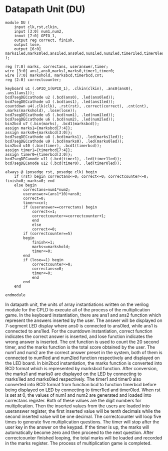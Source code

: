 # Datapath Unit (DU)

```
module DU (
	input clk,rst,clkin,
	input [3:0] num1,num2,
	inout [7:0] GPIO_1,
	output reg correct, finish,
	output lose,
	output [6:0] marks1led,marks0led,ans1led,ans0led,num1led,num2led,timer1led,timer0led
); 

reg [7:0] marks, correctans, useranswer,timer;
wire [3:0] ans1,ans0,marks1,marks0,timer1,timer0;
wire [7:0] markshold, marksbcd,timerbcd,cnt;
reg [2:0] correctcounter;

keyboard u1 (.GPIO_1(GPIO_1), .clkin(clkin), .ans0(ans0), .ans1(ans1));
bcd7segDECcathode u2 (.bcd(ans0), .led(ans0led));
bcd7segDECcathode u3 (.bcd(ans1), .led(ans1led));
countdown u4(.clk(clk), .rst(rst), .correct(correct), .cnt(cnt), .marks(markshold), .lose(lose));
bcd7segDECcathode u5 (.bcd(num1), .led(num1led));
bcd7segDECcathode u6 (.bcd(num2), .led(num2led));
bin2bcd u7 (.bin(marks), .bcd1(marksbcd));
assign marks1={marksbcd[7:4]};
assign marks0={marksbcd[3:0]};
bcd7segDECcathode u8 (.bcd(marks1), .led(marks1led));
bcd7segDECcathode u9 (.bcd(marks0), .led(marks0led));
bin2bcd u10 (.bin(timer), .bcd1(timerbcd));
assign timer1={timerbcd[7:4]};
assign timer0={timerbcd[3:0]};
bcd7segDECanode u11 (.bcd(timer1), .led(timer1led));
bcd7segDECanode u12 (.bcd(timer0), .led(timer0led));

always @ (posedge rst, posedge clk) begin
	if (rst) begin correctans<=0; correct<=0; correctcounter<=0; finish=0; marks=0; end
	else begin
		correctans=num1*num2;
		useranswer=(ans1*10)+ans0;
		correct=0;
		timer<=cnt;
		if (useranswer==correctans) begin
			correct<=1; 
			correctcounter<=correctcounter+1;
			end
			else
			correct<=0;
		if (correctcounter==5)
		begin
			finish<=1;
			marks<=markshold;
			timer<=0;
		end
		if (lose==1) begin
			correctcounter<=0;
			correctans<=0;
			timer<=0;
			end
		end
	end

endmodule
```
In datapath unit, the units of array instantiations written on the verilog module for the CPLD to execute all of the process of the multiplication game. In the keyboard instantiation, there are ans1 and ans2 function which represent the answers inserted by the user. The answer will be displayed on 7-segment LED display where ans0 is connected to ans0led, while ans1 is connected to ans1led. For the countdown instantiation, correct function indicates the correct answer is inserted, and lose function indicates the wrong answer is inserted. The cnt function is used to count the 20 second timer, and the marks function is the total score obtained by the user. The num1 and num2 are the correct answer preset in the system, both of them is connected to num1led and num2led function respectively and displayed on the LED board. In bin2bcd instantiation, the marks function is converted into BCD format which is represented by marksbcd function. After conversion, the marks1 and marks0 are displayed on the LED by connecting to marks1led and marks0led respectively. The timer1 and timer0 also converted into BCD format from function bcd to function timerbcd before being displayed on LED by connecting to timer1led and timer0led. When rst is set at 0, the values of num1 and num2 are generated and loaded into correctans register. Both of these values are the digit numbers for multiplication. Then the inserted values from the users are loaded into useranswer register, the first inserted value will be tenth decimals while the second inserted value will be one decimal. The correctcounter will loop five times to generate five multiplication questions. The timer will stop after the user key in the answer on the keypad. If the timer is up, the marks will automatically become zero and then proceed to the next question. After correctcounter finished looping, the total marks will be loaded and recorded in the marks register. The process of multiplication game is completed. 

